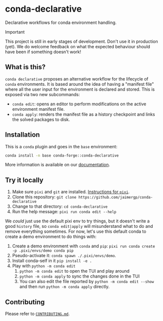# conda-declarative

Declarative workflows for conda environment handling.

> [!IMPORTANT]
> This project is still in early stages of development. Don't use it in production (yet).
> We do welcome feedback on what the expected behaviour should have been if something doesn't work!

## What is this?

`conda declarative` proposes an alternative workflow for the lifecycle of `conda` environments. It is based around the idea of having a "manifest file" where all the user input for the environment is declared and stored. This is exposed via two new subcommands:

- `conda edit`: opens an editor to perform modifications on the active environment manifest file.
- `conda apply`: renders the manifest file as a history checkpoint and links the solved packages to disk.

## Installation

This is a `conda` plugin and goes in the `base` environment:

```bash
conda install -n base conda-forge::conda-declarative
```

More information is available on our [documentation](https://conda-incubator.github.io/conda-declarative).

## Try it locally

1. Make sure `pixi` and `git` are installed. [Instructions for `pixi`](https://pixi.sh/latest/installation/).
2. Clone this repository: `git clone https://github.com/jaimergp/conda-declarative`
3. Change to that directory: `cd conda-declarative`
4. Run the help message: `pixi run conda edit --help`

We _could_ just use the default pixi env to try things, but it doesn't write a good `history` file, so `conda edit|apply` will misunderstand what to do and remove everything sometimes. For now, let's use this default conda to create a demo environment to do things with:

1. Create a demo environment with `conda` and `pip`: `pixi run conda create -p .pixi/envs/demo conda pip`
2. Pseudo-activate it: `conda spawn ./.pixi/envs/demo`.
3. Install conda-self in it `pip install -e .`
4. Play with `python -m conda edit`
   1. `python -m conda edit` to open the TUI and play around
   2. `python -m conda apply` to sync the changes done in the TUI
   3. You can also edit the file reported by `python -m conda edit --show` and then run `python -m conda apply` directly.

## Contributing

Please refer to [`CONTRIBUTING.md`](/CONTRIBUTING.md).

